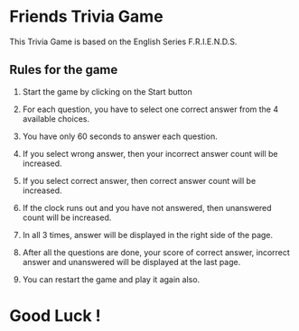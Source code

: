 # Friends Trivia Game

This Trivia Game is based on the English Series F.R.I.E.N.D.S.

## Rules for the game

1. Start the game by clicking on the Start button 

2. For each question, you have to select one correct answer from the 4 available choices.

3. You have only 60 seconds to answer each question.

4. If you select wrong answer, then your incorrect answer count will be increased. 

5. If you select correct answer, then correct answer count will be increased. 

6. If the clock runs out and you have not answered, then unanswered count will be increased. 

7. In all 3 times, answer will be displayed in the right side of the page.

8. After all the questions are done, your score of correct answer, incorrect answer and unanswered will be displayed at the last page.

9. You can restart the game and play it again also.

# Good Luck !
